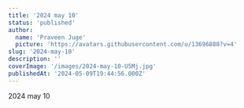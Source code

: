 ```yaml
---
title: '2024 may 10'
status: 'published'
author:
  name: 'Praveen Juge'
  picture: 'https://avatars.githubusercontent.com/u/13696888?v=4'
slug: '2024-may-10'
description: ''
coverImage: '/images/2024-may-10-U5Mj.jpg'
publishedAt: '2024-05-09T19:44:56.000Z'
---
```


2024 may 10